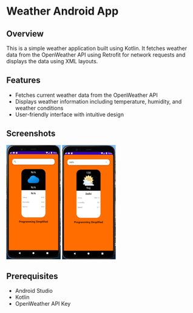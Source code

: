 # Weather Android App

## Overview

This is a simple weather application built using Kotlin. It fetches weather data from the OpenWeather API using Retrofit for network requests and displays the data using XML layouts.

## Features

- Fetches current weather data from the OpenWeather API
- Displays weather information including temperature, humidity, and weather conditions
- User-friendly interface with intuitive design

## Screenshots

<img src="app/src/main/res/drawable/one.png" height=300px/>
<img src="app/src/main/res/drawable/two.png" height=300px/>

## Prerequisites

- Android Studio
- Kotlin
- OpenWeather API Key

